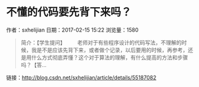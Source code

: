 # 不懂的代码要先背下来吗？
作者：sxhelijian
日期：2017-02-15 15:22
浏览量：1580
> 简介：【学生提问】 
　　老师对于有些程序设计的代码写法，不理解的时候，我是不是应该先背下来，或者做个记录，以后要用的时候，再参考，还是用什么方式彻底弄懂？这个对于算法的理解，有什么提高的方法和步骤吗？【答...

 链接：http://blog.csdn.net/sxhelijian/article/details/55187082
